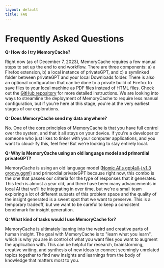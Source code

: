 ```yaml
---
layout: default
title: FAQ
---
```

# Frequently Asked Questions

**Q: How do I try MemoryCache?**

Right now (as of December 7, 2023), MemoryCache requires a few manual steps to set up the end to end workflow. There are three components: a) a Firefox extension, b) a local instance of privateGPT, and c) a symlinked folder between privateGPT and your local Downloads folder. There is also an optional configuration that can be done to a private build of Firefox to save files to your local machine as PDF files instead of HTML files. Check out the [GitHub repository](https://github.com/Mozilla-Ocho/Memory-Cache) for more detailed instructions. We are looking into ways to streamline the deployment of MemoryCache to require less manual configuration, but if you're here at this stage, you're at the very earliest stages of our explorations. 

**Q: Does MemoryCache send my data anywhere?**

No. One of the core principles of MemoryCache is that you have full control over the system, and that it all stays on your device. If you're a developer or someone who just likes to tinker with your computer applications, and you want to cloud-ify this, feel free! But we're looking to stay entirely local. 

**Q: Why is MemoryCache using an old language model and primordial privateGPT?**

MemoryCache is using an old language model ([Nomic AI's gpt4all-j v1.3 groovy.ggml](https://huggingface.co/nomic-ai/gpt4all-j)) and primordial privateGPT because right now, this combo is the one that passes our criteria for the type of responses that it generates. This tech is almost a year old, and there have been many advancements in local AI that we'll be integrating in over time, but we're a small team exploring a lot of different subsets of this problem space and the quality of the insight generated is a sweet spot that we want to preserve. This is a temporary tradeoff, but we want to be careful to keep a consistent benchmark for insight generation.

**Q: What kind of tasks would I use MemoryCache for?**

MemoryCache is ultimately leaning into the weird and creative parts of human insight. The goal with MemoryCache is to "learn what you learn", which is why you are in control of what you want files you want to augment the application with. This can be helpful for research, brainstorming, creative writing, and synthesis of new ideas to connect seemingly unrelated topics together to find new insights and learnings from the body of knowledge that matters most to you. 